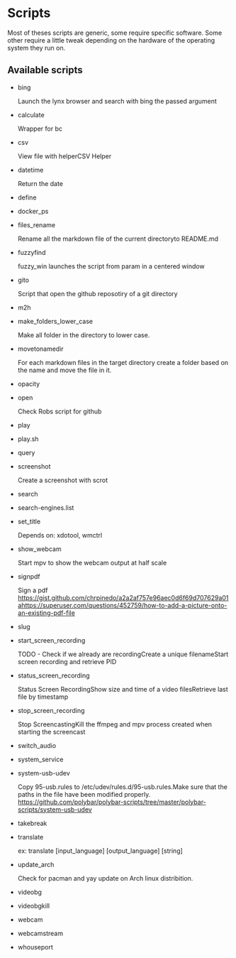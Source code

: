 # Scripts

Most of theses scripts are generic, some require specific software. Some other
require a little tweak depending on the hardware of the operating system they
run on.

## Available scripts

* bing

	Launch the lynx browser and search with bing the passed argument

* calculate

	Wrapper for bc

* csv

	View file with helperCSV Helper

* datetime

	Return the date

* define

* docker_ps

* files_rename

	Rename all the markdown file of the current directoryto README.md

* fuzzyfind

	fuzzy_win launches the script from param in a centered window

* gito

	Script that open the github reposotiry of a git directory

* m2h

* make_folders_lower_case

	Make all folder in the directory to lower case.

* movetonamedir

	For each markdown files in the target directory create a folder based on the
	name and move the file in it.

* opacity

* open

	Check Robs script for github

* play

* play.sh

* query

* screenshot

	Create a screenshot with scrot

* search

* search-engines.list

* set_title

	Depends on: xdotool, wmctrl

* show_webcam

	Start mpv to show the webcam output at half scale

* signpdf

	Sign a pdf
	https://gist.github.com/chrpinedo/a2a2af757e96aec0d6f69d707629a01ahttps://superuser.com/questions/452759/how-to-add-a-picture-onto-an-existing-pdf-file

* slug

* start_screen_recording

	TODO - Check if we already are recordingCreate a unique filenameStart screen
	recording and retrieve PID

* status_screen_recording

	Status Screen RecordingShow size and time of a video filesRetrieve last file by
	timestamp

* stop_screen_recording

	Stop ScreencastingKill the ffmpeg and mpv process created when starting the
	screencast

* switch_audio

* system_service

* system-usb-udev

	Copy 95-usb.rules to /etc/udev/rules.d/95-usb.rules.Make sure that the paths
	in the file have been modified properly.
	https://github.com/polybar/polybar-scripts/tree/master/polybar-scripts/system-usb-udev

* takebreak

* translate

	ex: translate [input_language] [output_language] [string]

* update_arch

	Check for pacman and yay update on Arch linux distribition.

* videobg

* videobgkill

* webcam

* webcamstream

* whouseport
